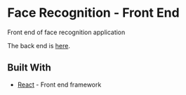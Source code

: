# Face Recognition - Front End

Front end of face recognition application

The back end is [here](https://github.com/anirudhkanakatte/facerecognition-back-end).

## Built With

* [React](https://reactjs.org) - Front end framework
